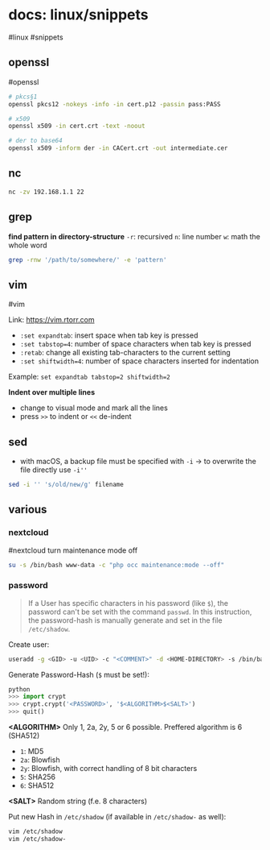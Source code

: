 # docs: linux/snippets
#linux #snippets 
## openssl
#openssl

```bash
# pkcs§1
openssl pkcs12 -nokeys -info -in cert.p12 -passin pass:PASS

# x509
openssl x509 -in cert.crt -text -noout

# der to base64
openssl x509 -inform der -in CACert.crt -out intermediate.cer
```

## nc
```bash
nc -zv 192.168.1.1 22
```

## grep
**find pattern in directory-structure**
`-r`: recursived
`n`: line number
`w`: math the whole word

```bash
grep -rnw '/path/to/somewhere/' -e 'pattern'
```

## vim
#vim

Link: https://vim.rtorr.com

- `:set expandtab`: insert space when tab key is pressed
- `:set tabstop=4`: number of space characters when tab key is pressed
- `:retab`: change all existing tab-characters to the current setting
- `:set shiftwidth=4`: number of space characters inserted for indentation

Example: `set expandtab tabstop=2 shiftwidth=2`

**Indent over multiple lines**
- change to visual mode and mark all the lines
- press `>>` to indent or `<<` de-indent

## sed
- with macOS, a backup file must be specified with `-i` -> to overwrite the file directly use `-i''` 

```bash
sed -i '' 's/old/new/g' filename
```

## various
### nextcloud
#nextcloud
turn maintenance mode off

```bash
su -s /bin/bash www-data -c "php occ maintenance:mode --off"
```

### password
> If a User has specific characters in his password (like `$`), the password can't be set with the command `passwd`. In this instruction, the password-hash is manually generate and set in the file `/etc/shadow`.

Create user:
```bash
useradd -g <GID> -u <UID> -c "<COMMENT>" -d <HOME-DIRECTORY> -s /bin/bash <USERNAME>
```

Generate Password-Hash (`$` must be set!):
```python
python
>>> import crypt
>>> crypt.crypt('<PASSWORD>', '$<ALGORITHM>$<SALT>')
>>> quit() 
```

**\<ALGORITHM\>**
Only 1, 2a, 2y, 5 or 6 possible. Preffered algorithm is 6 (SHA512)
- `1`: MD5
- `2a`: Blowfish
- `2y`: Blowfish, with correct handling of 8 bit characters
- `5`: SHA256
- `6`: SHA512

**\<SALT\>**
Random string (f.e. 8 characters)

Put new Hash in `/etc/shadow` (if available in `/etc/shadow-` as well):
```bash
vim /etc/shadow
vim /etc/shadow-
```